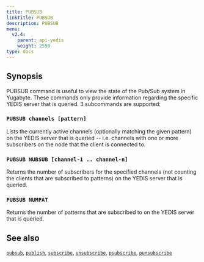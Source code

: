 ```yaml
---
title: PUBSUB
linkTitle: PUBSUB
description: PUBSUB
menu:
  v2.4:
    parent: api-yedis
    weight: 2550
type: docs
---
```


## Synopsis

PUBSUB command is useful to view the state of the Pub/Sub system in Yugabyte. These commands only provide information regarding the specific YEDIS
server that is queried. 3 subcommands are supported:
<br>
### <b>`PUBSUB channels [pattern]`</b><br>
Lists the currently active channels (optionally matching the given pattern) on the YEDIS server that is queried -- i.e. channels with one or more
subscribers on the node that the client is connected to.
<br>
### <b>`PUBSUB NUBSUB [channel-1 .. channel-n]`</b><br>
Returns the number of subscribers for the specified channels (not counting the clients that are subscribed to patterns) on the YEDIS server that is queried.
<br>
### <b>`PUBSUB NUMPAT`</b><br>
Returns the number of patterns that are subscribed to on the YEDIS server that is queried.

## See also

[`pubsub`](../pubsub/),
[`publish`](../publish/),
[`subscribe`](../subscribe/),
[`unsubscribe`](../unsubscribe/),
[`psubscribe`](../psubscribe/),
[`punsubscribe`](../punsubscribe/)
